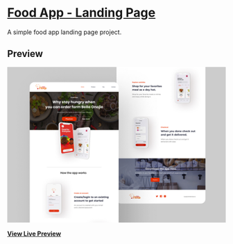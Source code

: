 # [Food App - Landing Page](https://yunusinoluk.github.io/Food-App-Landing-Page/)

A simple food app landing page project.

## Preview

![Landing Page Preview](https://github.com/YunusInoluk/Food-App-Landing-Page/blob/master/assets/images/screenshoot.jpg?raw=true)

**[View Live Preview](https://yunusinoluk.github.io/Food-App-Landing-Page/)**
